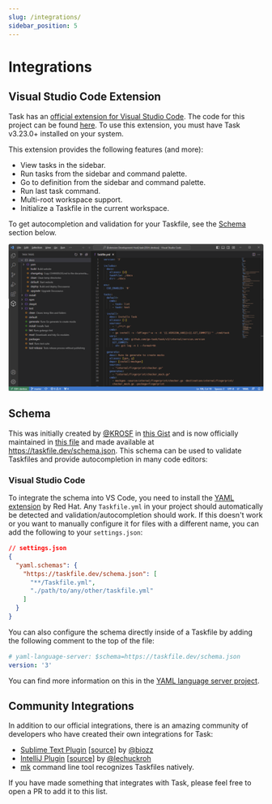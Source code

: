 ```yaml
---
slug: /integrations/
sidebar_position: 5
---
```


# Integrations

## Visual Studio Code Extension

Task has an
[official extension for Visual Studio Code](https://marketplace.visualstudio.com/items?itemName=task.vscode-task).
The code for this project can be found
[here](https://github.com/go-task/vscode-task). To use this extension, you must
have Task v3.23.0+ installed on your system.

This extension provides the following features (and more):

- View tasks in the sidebar.
- Run tasks from the sidebar and command palette.
- Go to definition from the sidebar and command palette.
- Run last task command.
- Multi-root workspace support.
- Initialize a Taskfile in the current workspace.

To get autocompletion and validation for your Taskfile, see the
[Schema](#schema) section below.

![Task for Visual Studio Code](https://github.com/go-task/vscode-task/blob/main/res/preview.png?raw=true)

## Schema

This was initially created by [@KROSF](https://github.com/KROSF) in
[this Gist](https://gist.github.com/KROSF/c5435acf590acd632f71bb720f685895) and
is now officially maintained in
[this file](https://github.com/go-task/task/blob/main/docs/static/schema.json)
and made available at https://taskfile.dev/schema.json. This schema can be used
to validate Taskfiles and provide autocompletion in many code editors:

### Visual Studio Code

To integrate the schema into VS Code, you need to install the
[YAML extension](https://marketplace.visualstudio.com/items?itemName=redhat.vscode-yaml)
by Red Hat. Any `Taskfile.yml` in your project should automatically be detected
and validation/autocompletion should work. If this doesn't work or you want to
manually configure it for files with a different name, you can add the following
to your `settings.json`:

```json
// settings.json
{
  "yaml.schemas": {
    "https://taskfile.dev/schema.json": [
      "**/Taskfile.yml",
      "./path/to/any/other/taskfile.yml"
    ]
  }
}
```

You can also configure the schema directly inside of a Taskfile by adding the
following comment to the top of the file:

```yaml
# yaml-language-server: $schema=https://taskfile.dev/schema.json
version: '3'
```

You can find more information on this in the
[YAML language server project](https://github.com/redhat-developer/yaml-language-server).

## Community Integrations

In addition to our official integrations, there is an amazing community of
developers who have created their own integrations for Task:

- [Sublime Text Plugin](https://packagecontrol.io/packages/Taskfile)
  [[source](https://github.com/biozz/sublime-taskfile)] by
  [@biozz](https://github.com/biozz)
- [IntelliJ Plugin](https://plugins.jetbrains.com/plugin/17058-taskfile)
  [[source](https://github.com/lechuckroh/task-intellij-plugin)] by
  [@lechuckroh](https://github.com/lechuckroh)
- [mk](https://github.com/pycontribs/mk) command line tool recognizes Taskfiles
  natively.

If you have made something that integrates with Task, please feel free to open a
PR to add it to this list.
